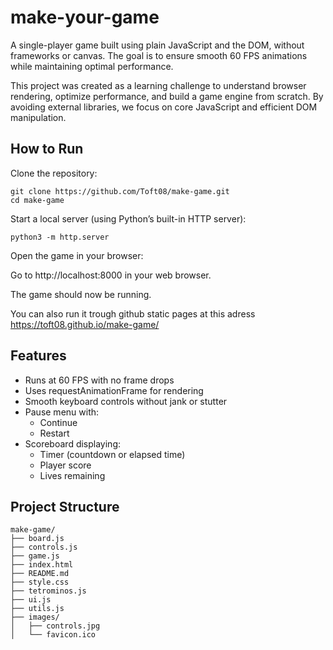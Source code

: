 # make-your-game

A single-player game built using plain JavaScript and the DOM, without frameworks or canvas. The goal is to ensure smooth 60 FPS animations while maintaining optimal performance.

This project was created as a learning challenge to understand browser rendering, optimize performance, and build a game engine from scratch. By avoiding external libraries, we focus on core JavaScript and efficient DOM manipulation.

## How to Run

Clone the repository:

```
git clone https://github.com/Toft08/make-game.git
cd make-game
```

Start a local server (using Python’s built-in HTTP server):

```
python3 -m http.server
```

Open the game in your browser:

Go to http://localhost:8000 in your web browser.

The game should now be running.

You can also run it trough github static pages at this adress https://toft08.github.io/make-game/

## Features

- Runs at 60 FPS with no frame drops
- Uses requestAnimationFrame for rendering
- Smooth keyboard controls without jank or stutter
- Pause menu with:
  - Continue
  - Restart
- Scoreboard displaying:
  - Timer (countdown or elapsed time)
  - Player score
  - Lives remaining

## Project Structure

```
make-game/
├── board.js
├── controls.js
├── game.js
├── index.html
├── README.md
├── style.css
├── tetrominos.js
├── ui.js
├── utils.js
├── images/
│   ├── controls.jpg
│   └── favicon.ico
```
